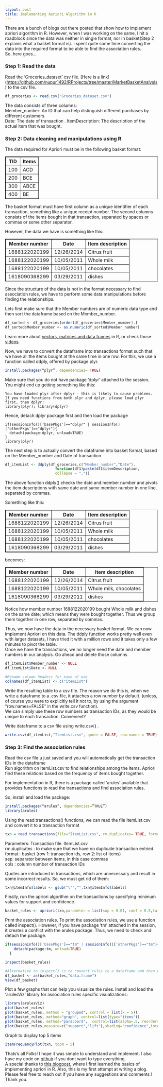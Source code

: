 ```yaml
---
layout: post
title: Implementing Apriori Algorithm in R
---
```


There are a bunch of blogs out there posted that show how to implement apriori algorithm in R. However, when I was working on the same, I hit a roadblock since the data was neither in single format, nor in basket(Step 2 explains what a basket format is). I spent quite some time converting the data into the required format to be able to find the association rules.   
So, here goes…

### Step 1: Read the data

Read the ‘Groceries_dataset’ csv file. [Here is a link] (https://github.com/nupur1492/RProjects/tree/master/MarketBasketAnalysis) to the csv file.

```r
df_groceries <- read.csv("Groceries_dataset.csv")
```
The data consists of three columns:   
Member_number: An ID that can help distinguish different purchases by different customers.   
Date: The date of transaction . 
ItemDescription: The description of the actual item that was bought.   

### Step 2: Data cleaning and manipulations using R

The data required for Apriori must be in the following basket format:

| TID | Items |
| --- | ----- |
| 100 | ACD |
| 200 | BCE |
| 300 | ABCE |
| 400 | BE |

The basket format must have first column as a unique identifier of each transaction, something like a unique receipt number. The second columns consists of the items bought in that transaction, separated by spaces or commas or some other separator.   

However, the data we have is something like this:  

| Member number | Date | Item description |
| ------------- | ---- | ---------------- |
| 1688122020199	| 12/26/2014	| Citrus fruit |
| 1688122020199 | 10/05/2011	| Whole milk |
| 1688122020199 |10/05/2011	| chocolates|
| 1618090368299	| 03/29/2011	| dishes |

Since the structure of the data is not in the format necessary to find association rules, we have to perform some data manipulations before finding the relationships.  

Lets first make sure that the Member numbers are of numeric data type and then sort the dataframe based on the Member_number.  
```r
df_sorted <- df_groceries[order(df_groceries$Member_number),]  
df_sorted$Member_number <- as.numeric(df_sorted$Member_number)  
```

Learn more about [vectors, matrices and data frames](https://datascienceplus.com/how-to-create-data-frames-in-r/) in R, or check those [videos](https://datascienceplus.com/learn-r-from-scratch-part-1/).

Now, we have to convert the dataframe into transactions format such that we have all the items bought at the same time in one row. For this, we use a function called ddply, offered by package plyr.

```r
install.packages(“plyr”, dependencies= TRUE)
```

Make sure that you do not have package ‘dplyr’ attached to the session. You might end up getting something like this:

```
You have loaded plyr after dplyr - this is likely to cause problems.
If you need functions from both plyr and dplyr, please load plyr first, then dplyr:
library(plyr); library(dplyr)
```

Hence, detach dplyr package first and then load the package

```
if(sessionInfo()['basePkgs']=="dplyr" | sessionInfo()['otherPkgs']=="dplyr"){
  detach(package:dplyr, unload=TRUE)
}
library(plyr)
```

The next step is to actually convert the dataframe into basket format, based on the Member_number and Date of transaction     

```r
df_itemList <- ddply(df_groceries,c("Member_number","Date"), 
                       function(df1)paste(df1$itemDescription, 
                       collapse = ","))
```

The above function ddply() checks the date and member number and pivots the item descriptions with same date and same member number in one line, separated by commas.     

Something like this:    

| Member number | Date | Item description |
| ------------- | ---- | ---------------- |
| 1688122020199	| 12/26/2014	| Citrus fruit |
| 1688122020199 | 10/05/2011	| Whole milk |
| 1688122020199 |10/05/2011	| chocolates|
| 1618090368299	| 03/29/2011	| dishes |

becomes:

| Member number | Date | Item description |
| ------------- | ---- | ---------------- |
| 1688122020199	| 12/26/2014	| Citrus fruit |
| 1688122020199 | 10/05/2011	| Whole milk, chocolates |
| 1618090368299	| 03/29/2011	| dishes |

Notice how member number 1688122020199 bought Whole milk and dishes on the same date; which means they were bought together.    Thus we group them together in one row, separated by commas.   

Thus, we now have the data in the necessary basket format. We can now implement Apriori on this data. The ddply function works pretty well even with larger datasets, I have tried it with a million rows and it takes only a few minutes to pivot the table.  
Once we have the transactions, we no longer need the date and member numbers in our analysis. Go ahead and delete those columns.   

```r
df_itemList$Member_number <- NULL
df_itemList$Date <- NULL

#Rename column headers for ease of use
colnames(df_itemList) <- c("itemList")
```

Write the resulting table to a csv file. The reason we do this is, when we write a dataframe to a .csv file, it attaches a row number by default. (unless, of course you were to explicitly tell it not to, by using the argument “row.names=FALSE” in the write.csv function).   
We can simply use these row numbers as transaction IDs, as they would be unique to each transaction. Convenient?   

Write dataframe to a csv file using write.csv() .  
```r
write.csv(df_itemList,"ItemList.csv", qoute = FALSE, row.names = TRUE)
```

### Step 3: Find the association rules

Read the csv file u just saved and you will automatically get the transaction IDs in the dataframe   
Run algorithm on ItemList.csv to find relationships among the items. Apriori find these relations based on the frequency of items bought together.    

For implementation in R, there is a package called ‘arules’ available that provides functions to read the transactions and find association rules.   

So, install and load the package:   
```r
install.packages(“arules”, dependencies=”TRUE”)
library(arules)
```

Using the read.transactions() functions, we can read the file ItemList.csv and convert it to a transaction format   

```r
txn = read.transactions(file="ItemList.csv", rm.duplicates= TRUE, format="basket",sep=",",cols=1);
```

Parameters: Transaction file: ItemList.csv   
rm.duplicates : to make sure that we have no duplicate transaction entried   
format : basket (row 1: transaction ids, row 2: list of items)    
sep: separator between items, in this case commas   
cols : column number of transaction IDs   

Quotes are introduced in transactions, which are unnecessary and result in some incorrect results. So, we must get rid of them:  

```r
txn@itemInfo$labels <- gsub("\"","",txn@itemInfo$labels)
```

Finally, run the apriori algorithm on the transactions by specifying minimum values for support and confidence.   
```r
basket_rules <- apriori(txn,parameter = list(sup = 0.01, conf = 0.5,target="rules"));
```

Print the association rules. To print the association rules, we use a function called inspect(). However, if you have package ‘tm’ attached in the session, it creates a conflict with the arules package. Thus, we need to check and detach the package.

```r
if(sessionInfo()['basePkgs']=="tm" | sessionInfo()['otherPkgs']=="tm"){
    detach(package:tm, unload=TRUE)
  }

inspect(basket_rules)

#Alternative to inspect() is to convert rules to a dataframe and then use View()
df_basket <- as(basket_rules,"data.frame")
View(df_basket)
```
Plot a few graphs that can help you visualize the rules. Install and load the ‘arulesViz’ library for association rules specific visualizations:   
```r
library(arulesViz)
plot(basket_rules)
plot(basket_rules, method = "grouped", control = list(k = 5))
plot(basket_rules, method="graph", control=list(type="items"))
plot(basket_rules, method="paracoord",  control=list(alpha=.5, reorder=TRUE))
plot(basket_rules,measure=c("support","lift"),shading="confidence",interactive=T)
```
Graph to display top 5 items
```r
itemFrequencyPlot(txn, topN = 5)
```
Thats’s all Folks! I hope it was simple to understand and implement. I also have my code on [github](https://github.com/nupur1492/RProjects/tree/master/MarketBasketAnalysis) if you dont want to type everything.   
A special thanks to [this blogpost](https://www.r-bloggers.com/association-rule-learning-and-the-apriori-algorithm/), where I first learned the basics of implementing apriori in R. Also, this is my first attempt at writing a blog. Please feel free to reach out if you have any suggestions and comments.!   
Thank you.   
<style>
table{
    border-collapse: collapse;
    border: 1px solid black;
}

th{
   border: 1px solid black;
}

td{
    border: 1px solid black;
}
</style>
